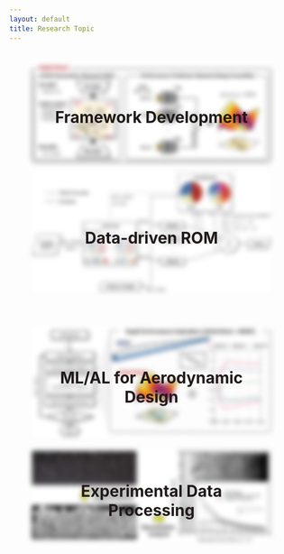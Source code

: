 ```yaml
---
layout: default
title: Research Topic
---
```


<div style="display: flex; justify-content: center; align-items: center; flex-wrap: wrap; padding: 20px;">
    <a href="/research_topic1" style="position: relative; margin: 0 20px;">
      <img src="assets/images/Airfoil_Brain.jpg" alt="Figure 1" class="blur-image" style="border-radius: 1%; width: 100%; max-width: 550px; height: auto; display: block; margin-bottom: 2ch;"/>
      <div class="overlay">Framework Development</div>
    </a>
    <a href="/research_topic2" style="position: relative; margin: 0 20px;">
      <img src="assets/images/ROM.jpg" alt="Figure 2" class="blur-image" style="border-radius: 1%; width: 100%; max-width: 550px; height: auto; display: block; margin-bottom: 20px;"/>
      <div class="overlay">Data-driven ROM</div>
    </a>
</div>
<div style="display: flex; justify-content: center; align-items: center; flex-wrap: wrap; padding: 20px;">
    <a href="/research_topic3" style="position: relative; margin: 0 20px;">
      <img src="assets/images/aircraft_design.jpg" alt="Figure 3" class="blur-image" style="border-radius: 1%; width: 100%; max-width: 550px; height: auto; display: block; margin-bottom: 20px;"/>
      <div class="overlay">ML/AL for Aerodynamic Design</div>
    </a>
    <a href="/research_topic4" style="position: relative; margin: 0 20px;">
      <img src="assets/images/data_processing.jpg" alt="Figure 4" class="blur-image" style="border-radius: 1%; width: 100%; max-width: 550px; height: auto; display: block; margin-bottom: 20px;"/>
      <div class="overlay">Experimental Data Processing</div>
    </a>
</div>

<style>
    .blur-image {
      filter: blur(5px); /* Apply blur by default */
      transition: filter 0.5s ease; /* Smooth transition for the blur effect */
    }

    .overlay {
      position: absolute;
      top: 50%;
      left: 50%;
      width: 90%;
      transform: translate(-50%, -50%);
      color: #201919; /* Text color */
      font-size: 28px; /* Font size */
      font-weight: bold;
      opacity: 1; /* Start with the text visible */
      text-align: center; /* Center text within the overlay */
      display: flex; /* Use flexbox to center content */
      justify-content: center; /* Center horizontally */
      align-items: center; /* Center vertically */
      transition: opacity 0.5s ease;
      pointer-events: none;
    }
  
    a:hover .blur-image {
      filter: none; /* Remove blur on hover */
    }
  
    a:hover .overlay {
      opacity: 0; /* Fade out text on hover */
    }
</style>